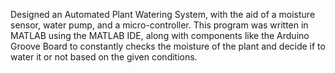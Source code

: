 Designed an Automated Plant Watering System, with the aid of a moisture sensor, water pump, and a micro-controller. This program was written in MATLAB using the MATLAB IDE, along with components like the Arduino Groove Board to constantly checks the moisture of the plant and decide if to water it or not based on the given conditions.
